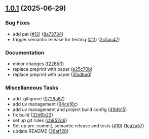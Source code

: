 ## [1.0.1](https://github.com/tobiaszehnder/IPP/compare/v1.0.0...v1.0.1) (2025-06-29)


### Bug Fixes

* add pat ([#12](https://github.com/tobiaszehnder/IPP/issues/12)) ([8a73734](https://github.com/tobiaszehnder/IPP/commit/8a73734d3f85220d15ef52ebdba2611b1edc194a))
* trigger semantic release for testing ([#11](https://github.com/tobiaszehnder/IPP/issues/11)) ([2c5ac47](https://github.com/tobiaszehnder/IPP/commit/2c5ac4756d0628a71ab9115f730b9835d29f6279))


### Documentation

* minor changes ([f2265ff](https://github.com/tobiaszehnder/IPP/commit/f2265ff063dc39e4e71d354089e8ba7134e73003))
* replace preprint with paper ([e25c70b](https://github.com/tobiaszehnder/IPP/commit/e25c70b8e25c63df8ebb76dddb69c05b7d44fad9))
* replace preprint with paper ([5fadba0](https://github.com/tobiaszehnder/IPP/commit/5fadba03153fdf52672b281f4064538351db5d51))


### Miscellaneous Tasks

* add .gitignore ([0729a87](https://github.com/tobiaszehnder/IPP/commit/0729a87deb1636130f5632e9c3e20587fa952cdd))
* add uv management ([94ce16c](https://github.com/tobiaszehnder/IPP/commit/94ce16c52d44d2986f7acb8aecaf7fa35d9636aa))
* add uv management and project build config ([41bfe15](https://github.com/tobiaszehnder/IPP/commit/41bfe15d4630a6864811f33e16d0045f88283db5))
* fix build ([32d6b23](https://github.com/tobiaszehnder/IPP/commit/32d6b23eeccabbab22b533fef692c2e6546a95d9))
* set up git rules ([cb852d6](https://github.com/tobiaszehnder/IPP/commit/cb852d6f34a71321ce88ab8915e9629cf7b930bf))
* Set up pre-commit, semantic release and tests ([#10](https://github.com/tobiaszehnder/IPP/issues/10)) ([1ea2a57](https://github.com/tobiaszehnder/IPP/commit/1ea2a57e0649908e185da734a5980f4ba3e0666a))
* update README ([36af128](https://github.com/tobiaszehnder/IPP/commit/36af128802c1445be5fce00e046eea15954339e9))
